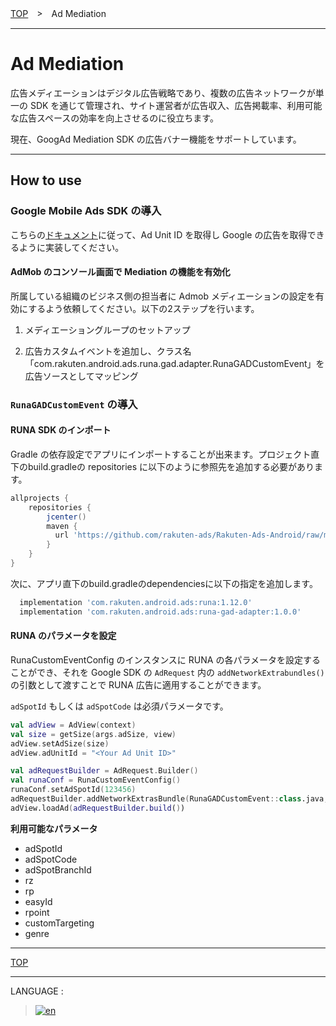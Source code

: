 [TOP](../#top)　>　Ad Mediation

---

# Ad Mediation

広告メディエーションはデジタル広告戦略であり、複数の広告ネットワークが単一の SDK を通じて管理され、サイト運営者が広告収入、広告掲載率、利用可能な広告スペースの効率を向上させるのに役立ちます。

現在、GoogAd Mediation SDK の広告バナー機能をサポートしています。

---

## How to use

### Google Mobile Ads SDK の導入

こちらの[ドキュメント](https://developers.google.com/admob/android/banner)に従って、Ad Unit ID を取得し Google の広告を取得できるように実装してください。

#### AdMob のコンソール画面で Mediation の機能を有効化

所属している組織のビジネス側の担当者に Admob メディエーションの設定を有効にするよう依頼してください。以下の2ステップを行います。

1. メディエーショングループのセットアップ

2. 広告カスタムイベントを追加し、クラス名「com.rakuten.android.ads.runa.gad.adapter.RunaGADCustomEvent」を広告ソースとしてマッピング

### `RunaGADCustomEvent` の導入

#### RUNA SDK のインポート

Gradle の依存設定でアプリにインポートすることが出来ます。プロジェクト直下のbuild.gradleの repositories に以下のように参照先を追加する必要があります。

```groovy
allprojects {
    repositories {
        jcenter()
        maven {
          url 'https://github.com/rakuten-ads/Rakuten-Ads-Android/raw/master/maven'
        }
    }
}
```

次に、アプリ直下のbuild.gradleのdependenciesに以下の指定を追加します。

```groovy
  implementation 'com.rakuten.android.ads:runa:1.12.0'
  implementation 'com.rakuten.android.ads:runa-gad-adapter:1.0.0'
```

#### RUNA のパラメータを設定

RunaCustomEventConfig のインスタンスに RUNA の各パラメータを設定することができ、それを Google SDK の `AdRequest` 内の `addNetworkExtrabundles()` の引数として渡すことで RUNA 広告に適用することができます。

`adSpotId` もしくは `adSpotCode` は必須パラメータです。

```kotlin
val adView = AdView(context)
val size = getSize(args.adSize, view)
adView.setAdSize(size)
adView.adUnitId = "<Your Ad Unit ID>"

val adRequestBuilder = AdRequest.Builder()
val runaConf = RunaCustomEventConfig()
runaConf.setAdSpotId(123456)
adRequestBuilder.addNetworkExtrasBundle(RunaGADCustomEvent::class.java, runaConf.bundle())
adView.loadAd(adRequestBuilder.build())
```

__利用可能なパラメータ__

- adSpotId
- adSpotCode
- adSpotBranchId
- rz
- rp
- easyId
- rpoint
- customTargeting
- genre

---
[TOP](../#top)

---
LANGUAGE :
> [![en](/doc/img/lang/en.png)](/doc/interstitialads/README.md)
